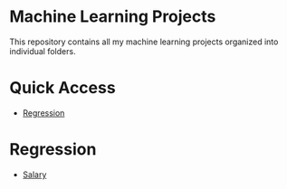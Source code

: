 # Machine Learning Projects

This repository contains all my machine learning projects organized into individual folders.

# Quick Access

- [Regression](#regression)

# Regression

- [Salary](https://github.com/hopedeveloper08/machine_learning/projects/regression/salary)
